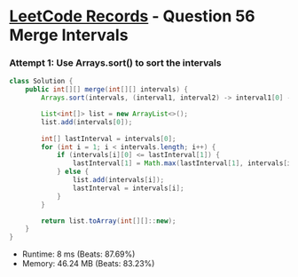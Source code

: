 # [LeetCode Records](../../README.md) - Question 56 Merge Intervals

### Attempt 1: Use Arrays.sort() to sort the intervals
```java
class Solution {
    public int[][] merge(int[][] intervals) {
        Arrays.sort(intervals, (interval1, interval2) -> interval1[0] - interval2[0]);

        List<int[]> list = new ArrayList<>();
        list.add(intervals[0]);
        
        int[] lastInterval = intervals[0];
        for (int i = 1; i < intervals.length; i++) {
            if (intervals[i][0] <= lastInterval[1]) {
                lastInterval[1] = Math.max(lastInterval[1], intervals[i][1]);
            } else {
                list.add(intervals[i]);
                lastInterval = intervals[i];
            }
        }

        return list.toArray(int[][]::new);
    }
}
```
- Runtime: 8 ms (Beats: 87.69%)
- Memory: 46.24 MB (Beats: 83.23%)

<br>
